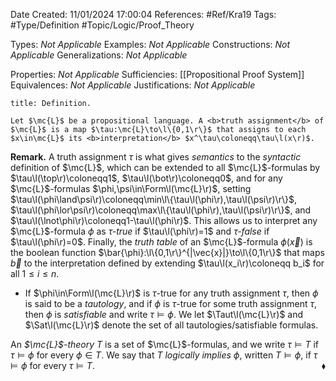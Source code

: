<div class="topSpace"></div>

Date Created: 11/01/2024 17:00:04
References: #Ref/Kra19
Tags: #Type/Definition #Topic/Logic/Proof_Theory

Types: <i>Not Applicable</i>
Examples: <i>Not Applicable</i>
Constructions: <i>Not Applicable</i>
Generalizations: <i>Not Applicable</i>

Properties: <i>Not Applicable</i>
Sufficiencies: [[Propositional Proof System]]
Equivalences: <i>Not Applicable</i>
Justifications: <i>Not Applicable</i>

``` ad-Definition
title: Definition.

Let $\mc{L}$ be a propositional language. A <b>truth assignment</b> of $\mc{L}$ is a map $\tau:\mc{L}\to\l\{0,1\r\}$ that assigns to each $x\in\mc{L}$ its <b>interpretation</b> $x^\tau\coloneqq\tau\l(x\r)$.

```

<b>Remark.</b> A truth assignment $\tau$ is what gives <i>semantics</i> to the <i>syntactic</i> definition of $\mc{L}$, which can be extended to all $\mc{L}$-formulas by $\tau\l(\top\r)\coloneqq1$, $\tau\l(\bot\r)\coloneqq0$, and for any $\mc{L}$-formulas $\phi,\psi\in\Form\l(\mc{L}\r)$, setting $\tau\l(\phi\land\psi\r)\coloneqq\min\l\{\tau\l(\phi\r),\tau\l(\psi\r)\r\}$, $\tau\l(\phi\lor\psi\r)\coloneqq\max\l\{\tau\l(\phi\r),\tau\l(\psi\r)\r\}$, and $\tau\l(\lnot\phi\r)\coloneqq1-\tau\l(\phi\r)$. This allows us to interpret any $\mc{L}$-formula $\phi$ as <i>$\tau$-true</i> if $\tau\l(\phi\r)=1$ and <i>$\tau$-false</i> if $\tau\l(\phi\r)=0$. Finally, the <i>truth table</i> of an $\mc{L}$-formula $\phi(\vec{x})$ is the boolean function $\bar{\phi}:\l\{0,1\r\}^{|\vec{x}|}\to\l\{0,1\r\}$ that maps $\vec{b}$ to the interpretation defined by extending $\tau\l(x_i\r)\coloneqq b_i$ for all $1\leq i\leq n$.
* If $\phi\in\Form\l(\mc{L}\r)$ is $\tau$-true for any truth assignment $\tau$, then $\phi$ is said to be a <i>tautology</i>, and if $\phi$ is $\tau$-true for some truth assignment $\tau$, then $\phi$ is <i>satisfiable</i> and write $\tau\models\phi$. We let $\Taut\l(\mc{L}\r)$ and $\Sat\l(\mc{L}\r)$ denote the set of all tautologies/satisfiable formulas.

An <i>$\mc{L}$-theory</i> $T$ is a set of $\mc{L}$-formulas, and we write $\tau\models T$ if $\tau\models\phi$ for every $\phi\in T$. We say that $T$ <i>logically implies</i> $\phi$, written $T\models\phi$, if $\tau\models\phi$ for every $\tau\models T$.<span style="float:right;">$\blacklozenge$</span>
